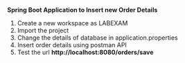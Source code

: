 **Spring Boot Application to Insert new Order Details**

1. Create a new workspace as LABEXAM  
2. Import the project 
3. Change the details of database in application.properties
4. Insert order details using postman API  
5. Test the url **http://localhost:8080/orders/save**  

